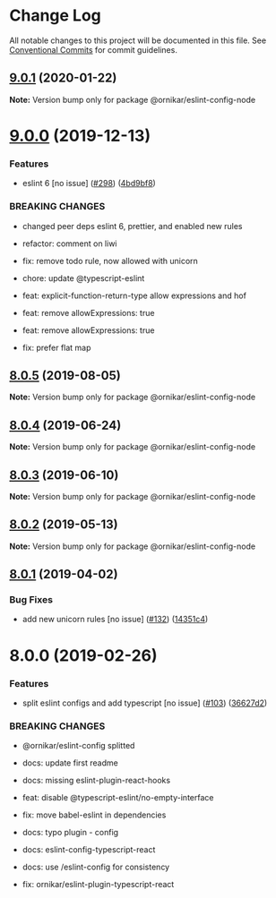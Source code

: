 # Change Log

All notable changes to this project will be documented in this file.
See [Conventional Commits](https://conventionalcommits.org) for commit guidelines.

## [9.0.1](https://github.com/ornikar/shared-configs/compare/@ornikar/eslint-config-node@9.0.0...@ornikar/eslint-config-node@9.0.1) (2020-01-22)

**Note:** Version bump only for package @ornikar/eslint-config-node





# [9.0.0](https://github.com/ornikar/shared-configs/compare/@ornikar/eslint-config-node@8.0.5...@ornikar/eslint-config-node@9.0.0) (2019-12-13)


### Features

* eslint 6 [no issue] ([#298](https://github.com/ornikar/shared-configs/issues/298)) ([4bd9bf8](https://github.com/ornikar/shared-configs/commit/4bd9bf8))


### BREAKING CHANGES

* changed peer deps eslint 6, prettier, and enabled new rules

* refactor: comment on liwi

* fix: remove todo rule, now allowed with unicorn

* chore: update @typescript-eslint

* feat: explicit-function-return-type allow expressions and hof

* feat: remove allowExpressions: true

* feat: remove allowExpressions: true

* fix: prefer flat map





## [8.0.5](https://github.com/ornikar/shared-configs/compare/@ornikar/eslint-config-node@8.0.4...@ornikar/eslint-config-node@8.0.5) (2019-08-05)

**Note:** Version bump only for package @ornikar/eslint-config-node





## [8.0.4](https://github.com/ornikar/shared-configs/compare/@ornikar/eslint-config-node@8.0.3...@ornikar/eslint-config-node@8.0.4) (2019-06-24)

**Note:** Version bump only for package @ornikar/eslint-config-node





## [8.0.3](https://github.com/ornikar/shared-configs/compare/@ornikar/eslint-config-node@8.0.2...@ornikar/eslint-config-node@8.0.3) (2019-06-10)

**Note:** Version bump only for package @ornikar/eslint-config-node





## [8.0.2](https://github.com/ornikar/shared-configs/compare/@ornikar/eslint-config-node@8.0.1...@ornikar/eslint-config-node@8.0.2) (2019-05-13)

**Note:** Version bump only for package @ornikar/eslint-config-node





## [8.0.1](https://github.com/ornikar/shared-configs/compare/@ornikar/eslint-config-node@8.0.0...@ornikar/eslint-config-node@8.0.1) (2019-04-02)


### Bug Fixes

* add new unicorn rules [no issue] ([#132](https://github.com/ornikar/shared-configs/issues/132)) ([14351c4](https://github.com/ornikar/shared-configs/commit/14351c4))





# 8.0.0 (2019-02-26)


### Features

* split eslint configs and add typescript [no issue] ([#103](https://github.com/ornikar/shared-configs/issues/103)) ([36627d2](https://github.com/ornikar/shared-configs/commit/36627d2))


### BREAKING CHANGES

* @ornikar/eslint-config splitted

* docs: update first readme

* docs: missing eslint-plugin-react-hooks

* feat: disable @typescript-eslint/no-empty-interface

* fix: move babel-eslint in dependencies

* docs: typo plugin - config

* docs: eslint-config-typescript-react

* docs: use /eslint-config for consistency

* fix: ornikar/eslint-plugin-typescript-react
